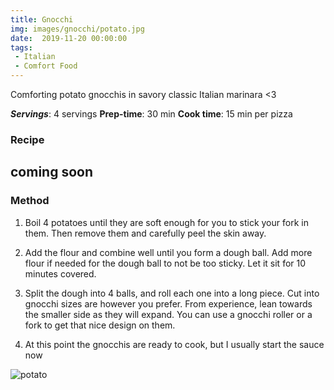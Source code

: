 ```yaml
---
title: Gnocchi
img: images/gnocchi/potato.jpg
date:  2019-11-20 00:00:00
tags:
 - Italian
 - Comfort Food
---
```


Comforting potato gnocchis in savory classic Italian marinara <3

***Servings***: 4 servings
**Prep-time**: 30 min
**Cook time**: 15 min per pizza

### Recipe

coming soon
-

### Method

1. Boil 4 potatoes until they are soft enough for you to stick your fork in
them. Then remove them and carefully peel the skin away.

2. Add the flour and combine well until you form a dough ball. Add more flour if
needed for the dough ball to not be too sticky. Let it sit for 10 minutes covered.

3. Split the dough into 4 balls, and roll each one into a long piece. Cut into
gnocchi sizes are however you prefer. From experience, lean towards the smaller
side as they will expand. You can use a gnocchi roller or a fork to get that nice design on them.

4. At this point the gnocchis are ready to cook, but I usually start the sauce now



![potato](/images/gnocchi/potato.jpg)




